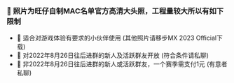 ### 🏀 照片为旺仔自制MAC名单官方高清大头照，工程量较大所以有如下限制
- 🎈 适合对游戏体验有要求的小伙伴使用 (其他照片请移步MX 2023 Official下载)
- 🎈 对2022年8月26日往后进群的新人及活跃群友开放 (符合条件请私聊)
- 🎈 非2022年8月26日往后进群的新人或活跃群友，一个赛季需支付1元 (有意者私聊)








